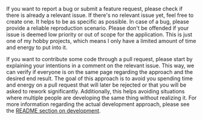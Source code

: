 If you want to report a bug or submit a feature request, please check if there is already a relevant issue. If there's no relevant issue yet, feel free to create one. It helps to be as specific as possible. In case of a bug, please provide a reliable reproduction scenario. Please don't be offended if your issue is deemed low priority or out of scope for the application. This is just one of my hobby projects, which means I only have a limited amount of time and energy to put into it.

If you want to contribute some code through a pull request, please start by explaining your intentions in a comment on the relevant issue. This way, we can verify if everyone is on the same page regarding the approach and the desired end result. The goal of this approach is to avoid you spending time and energy on a pull request that will later be rejected or that you will be asked to rework significantly. Additionally, this helps avoiding situations where multiple people are developing the same thing without realizing it. For more information regarding the actual development approach, please see the [README section on development](./README.md#development).
